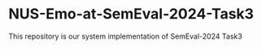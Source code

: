 # NUS-Emo-at-SemEval-2024-Task3

This repository is our system implementation of SemEval-2024 Task3

